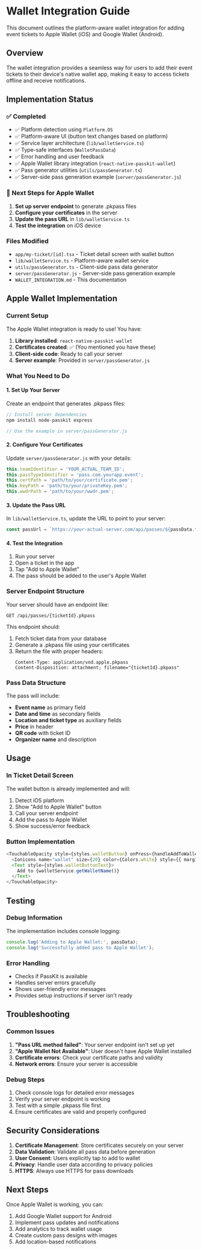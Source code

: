 # Wallet Integration Guide

This document outlines the platform-aware wallet integration for adding event tickets to Apple Wallet (iOS) and Google Wallet (Android).

## Overview

The wallet integration provides a seamless way for users to add their event tickets to their device's native wallet app, making it easy to access tickets offline and receive notifications.

## Implementation Status

### ✅ Completed
- ✅ Platform detection using `Platform.OS`
- ✅ Platform-aware UI (button text changes based on platform)
- ✅ Service layer architecture (`lib/walletService.ts`)
- ✅ Type-safe interfaces (`WalletPassData`)
- ✅ Error handling and user feedback
- ✅ Apple Wallet library integration (`react-native-passkit-wallet`)
- ✅ Pass generator utilities (`utils/passGenerator.ts`)
- ✅ Server-side pass generation example (`server/passGenerator.js`)

### 🔄 Next Steps for Apple Wallet
1. **Set up server endpoint** to generate .pkpass files
2. **Configure your certificates** in the server
3. **Update the pass URL** in `lib/walletService.ts`
4. **Test the integration** on iOS device

### Files Modified
- `app/my-ticket/[id].tsx` - Ticket detail screen with wallet button
- `lib/walletService.ts` - Platform-aware wallet service
- `utils/passGenerator.ts` - Client-side pass data generator
- `server/passGenerator.js` - Server-side pass generation example
- `WALLET_INTEGRATION.md` - This documentation

## Apple Wallet Implementation

### Current Setup
The Apple Wallet integration is ready to use! You have:

1. **Library installed**: `react-native-passkit-wallet`
2. **Certificates created**: ✅ (You mentioned you have these)
3. **Client-side code**: Ready to call your server
4. **Server example**: Provided in `server/passGenerator.js`

### What You Need to Do

#### 1. Set Up Your Server
Create an endpoint that generates .pkpass files:

```javascript
// Install server dependencies
npm install node-passkit express

// Use the example in server/passGenerator.js
```

#### 2. Configure Your Certificates
Update `server/passGenerator.js` with your details:

```javascript
this.teamIdentifier = 'YOUR_ACTUAL_TEAM_ID';
this.passTypeIdentifier = 'pass.com.yourapp.event';
this.certPath = 'path/to/your/certificate.pem';
this.keyPath = 'path/to/your/privateKey.pem';
this.wwdrPath = 'path/to/your/wwdr.pem';
```

#### 3. Update the Pass URL
In `lib/walletService.ts`, update the URL to point to your server:

```typescript
const passUrl = `https://your-actual-server.com/api/passes/${passData.ticketId}.pkpass`;
```

#### 4. Test the Integration
1. Run your server
2. Open a ticket in the app
3. Tap "Add to Apple Wallet"
4. The pass should be added to the user's Apple Wallet

### Server Endpoint Structure
Your server should have an endpoint like:
```
GET /api/passes/{ticketId}.pkpass
```

This endpoint should:
1. Fetch ticket data from your database
2. Generate a .pkpass file using your certificates
3. Return the file with proper headers:
   ```
   Content-Type: application/vnd.apple.pkpass
   Content-Disposition: attachment; filename="{ticketId}.pkpass"
   ```

### Pass Data Structure
The pass will include:
- **Event name** as primary field
- **Date and time** as secondary fields
- **Location and ticket type** as auxiliary fields
- **Price** in header
- **QR code** with ticket ID
- **Organizer name** and description

## Usage

### In Ticket Detail Screen
The wallet button is already implemented and will:
1. Detect iOS platform
2. Show "Add to Apple Wallet" button
3. Call your server endpoint
4. Add the pass to Apple Wallet
5. Show success/error feedback

### Button Implementation
```typescript
<TouchableOpacity style={styles.walletButton} onPress={handleAddToWallet}>
  <Ionicons name="wallet" size={20} color={Colors.white} style={{ marginRight: 8 }} />
  <Text style={styles.walletButtonText}>
    Add to {walletService.getWalletName()}
  </Text>
</TouchableOpacity>
```

## Testing

### Debug Information
The implementation includes console logging:
```typescript
console.log('Adding to Apple Wallet:', passData);
console.log('Successfully added pass to Apple Wallet');
```

### Error Handling
- Checks if PassKit is available
- Handles server errors gracefully
- Shows user-friendly error messages
- Provides setup instructions if server isn't ready

## Troubleshooting

### Common Issues
1. **"Pass URL method failed"**: Your server endpoint isn't set up yet
2. **"Apple Wallet Not Available"**: User doesn't have Apple Wallet installed
3. **Certificate errors**: Check your certificate paths and validity
4. **Network errors**: Ensure your server is accessible

### Debug Steps
1. Check console logs for detailed error messages
2. Verify your server endpoint is working
3. Test with a simple .pkpass file first
4. Ensure certificates are valid and properly configured

## Security Considerations

1. **Certificate Management**: Store certificates securely on your server
2. **Data Validation**: Validate all pass data before generation
3. **User Consent**: Users explicitly tap to add to wallet
4. **Privacy**: Handle user data according to privacy policies
5. **HTTPS**: Always use HTTPS for pass downloads

## Next Steps

Once Apple Wallet is working, you can:
1. Add Google Wallet support for Android
2. Implement pass updates and notifications
3. Add analytics to track wallet usage
4. Create custom pass designs with images
5. Add location-based notifications 